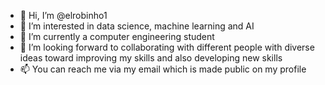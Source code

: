 - 👋 Hi, I’m @elrobinho1
- 👀 I’m interested in data science, machine learning and AI
- 🌱 I’m currently a computer engineering student
- 💞️ I’m looking forward to collaborating with different people with diverse ideas toward improving my skills and also developing new skills
- 📫 You can reach me via my email which is made public on my profile

<!---
elrobinho1/elrobinho1 is a ✨ special ✨ repository because its `README.md` (this file) appears on your GitHub profile.
You can click the Preview link to take a look at your changes.
--->
